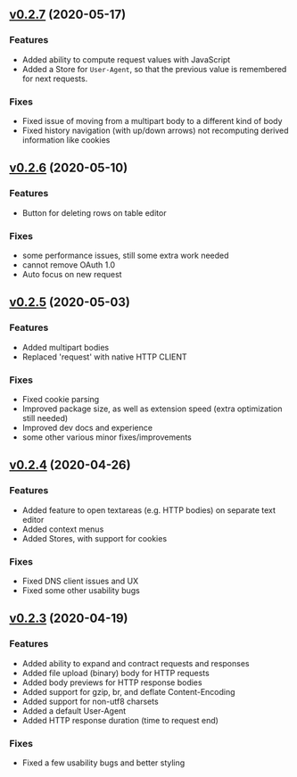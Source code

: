<a name="v0.2.7"></a>
## [v0.2.7](https://github.com/jcoc611/vsconnect/compare/v0.2.6...v0.2.7) (2020-05-17)

### Features
 - Added ability to compute request values with JavaScript
 - Added a Store for `User-Agent`, so that the previous value is remembered for next requests.

### Fixes
 - Fixed issue of moving from a multipart body to a different kind of body
 - Fixed history navigation (with up/down arrows) not recomputing derived information like cookies


<a name="v0.2.6"></a>
## [v0.2.6](https://github.com/jcoc611/vsconnect/compare/v0.2.5...v0.2.6) (2020-05-10)

### Features
 - Button for deleting rows on table editor

### Fixes
 - some performance issues, still some extra work needed
 - cannot remove OAuth 1.0
 - Auto focus on new request


<a name="v0.2.5"></a>
## [v0.2.5](https://github.com/jcoc611/vsconnect/compare/v0.2.4...v0.2.5) (2020-05-03)

### Features
 - Added multipart bodies
 - Replaced 'request' with native HTTP CLIENT

### Fixes
 - Fixed cookie parsing
 - Improved package size, as well as extension speed (extra optimization still needed)
 - Improved dev docs and experience
 - some other various minor fixes/improvements


<a name="v0.2.4"></a>
## [v0.2.4](https://github.com/jcoc611/vsconnect/compare/v0.2.3...v0.2.4) (2020-04-26)

### Features
 - Added feature to open textareas (e.g. HTTP bodies) on separate text editor
 - Added context menus
 - Added Stores, with support for cookies

### Fixes
 - Fixed DNS client issues and UX
 - Fixed some other usability bugs


<a name="v0.2.3"></a>
## [v0.2.3](https://github.com/jcoc611/vsconnect/compare/v0.2.2...v0.2.3) (2020-04-19)

### Features
 - Added ability to expand and contract requests and responses
 - Added file upload (binary) body for HTTP requests
 - Added body previews for HTTP response bodies
 - Added support for gzip, br, and deflate Content-Encoding
 - Added support for non-utf8 charsets
 - Added a default User-Agent
 - Added HTTP response duration (time to request end)

### Fixes
 - Fixed a few usability bugs and better styling
